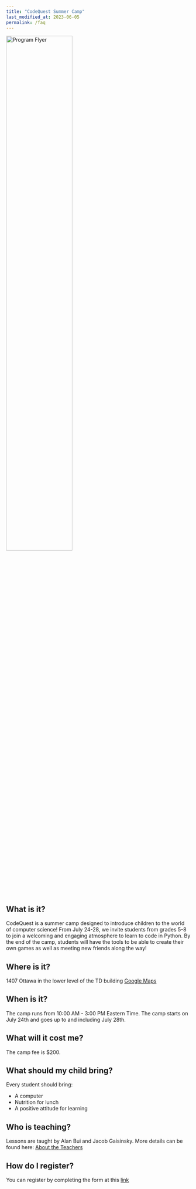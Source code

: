 ```yaml
---
title: "CodeQuest Summer Camp"
last_modified_at: 2023-06-05
permalink: /faq
---
```


<img src="https://alanbui1.github.io/codequest/assets/images/flyer.png" alt="Program Flyer" height = "60%" width = "60%"> 

<h2>What is it?</h2>

CodeQuest is a summer camp designed to introduce children to the world of computer science! From July 24-28, we invite students from grades 5-8 to join a welcoming and engaging atmosphere to learn to code in Python. By the end of the camp, students will have the tools to be able to create their own games as well as meeting new friends along the way!

<h2>Where is it?</h2>

1407 Ottawa in the lower level of the TD building
<a href="https://goo.gl/maps/v2RmAjuZrss72ZKq5">Google Maps </a>

<h2>When is it?</h2>

The camp runs from 10:00 AM - 3:00 PM Eastern Time. The camp starts on July 24th and goes up to and including July 28th.

<!-- <h2>Schedule</h2> -->

<!-- Link to schedule -->

<h2>What will it cost me?</h2>

The camp fee is $200.

<h2>What should my child bring?</h2>

Every student should bring:

- A computer
- Nutrition for lunch
- A positive attitude for learning

<h2>Who is teaching?</h2>

Lessons are taught by Alan Bui and Jacob Gaisinsky. More details can be found here: <a href = "/about/#alan-bui">About the Teachers</a>

<h2>How do I register?</h2>

You can register by completing the form at this [link](https://forms.gle/Lgg5xtNiUYxsfXLk6)